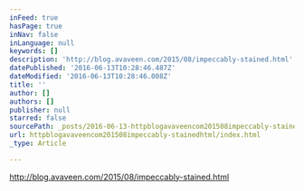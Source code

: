 ```yaml
---
inFeed: true
hasPage: true
inNav: false
inLanguage: null
keywords: []
description: 'http://blog.avaveen.com/2015/08/impeccably-stained.html'
datePublished: '2016-06-13T10:28:46.487Z'
dateModified: '2016-06-13T10:28:46.008Z'
title: ''
author: []
authors: []
publisher: null
starred: false
sourcePath: _posts/2016-06-13-httpblogavaveencom201508impeccably-stainedhtml.md
url: httpblogavaveencom201508impeccably-stainedhtml/index.html
_type: Article

---
```

http://blog.avaveen.com/2015/08/impeccably-stained.html